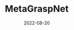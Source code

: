 ---
layout: page
date: 2022-08-20
title: MetaGraspNet
image_url: /assets/img/publication_preview/drop_item.jpg
selected: True
links:
  - {name: v0, url: https://arxiv.org/abs/2112.14663}
  - {name: v1, url: https://arxiv.org/abs/2208.03963}
related_publications: chen2022metagraspnet,
number: 9
description: >
  A Large-Scale Benchmark Dataset for Vision-driven Robotic Grasping via Physics-based Metaverse Synthesis
category: publications
---